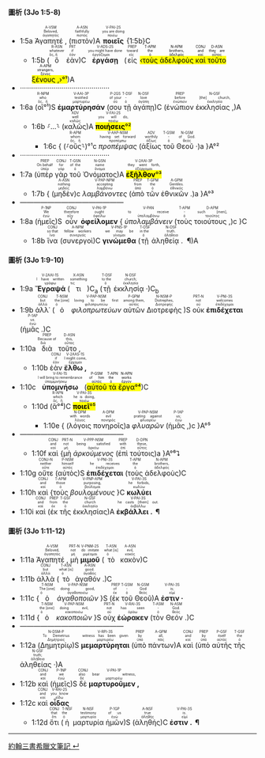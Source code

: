 #### 圖析 (3Jo 1:5-8)
- <rt>1:5a</rt> <RUBY><ruby><ruby>Ἀγαπητέ , <rt>ἀγαπητός</rt></ruby><rt>Beloved,</rt></ruby><rt>A-VSM</rt></RUBY> (<RUBY><ruby><ruby>πιστὸν<rt>πιστός</rt></ruby><rt>faithfully</rt></ruby><rt>A-ASN</rt></RUBY>)A <RUBY><ruby><ruby><strong>ποιεῖς</strong><rt>ποιέω</rt></ruby><rt>you are doing</rt></ruby><rt>V-PAI-2S</rt></RUBY> {<rt>1:5b</rt>}C
	- <rt>1:5b</rt> (<RUBY><ruby><ruby>ὃ<rt>ὅς, ἥ</rt></ruby><rt>whatever</rt></ruby><rt>R-ASN</rt></RUBY> <RUBY><ruby><ruby>ἐὰν<rt>ἐάν</rt></ruby><rt>if</rt></ruby><rt>PRT</rt></RUBY>)C <RUBY><ruby><ruby><strong>ἐργάσῃ</strong><rt>ἐργάζομαι</rt></ruby><rt>you might have done</rt></ruby><rt>V-ADS-2S</rt></RUBY> (<RUBY><ruby><ruby>εἰς<rt>εἰς</rt></ruby><rt>toward</rt></ruby><rt>PREP</rt></RUBY> <mark>‹<RUBY><ruby><ruby>τοὺς<rt>ὁ</rt></ruby><rt>the</rt></ruby><rt>T-APM</rt></RUBY> <RUBY><ruby><ruby>ἀδελφοὺς<rt>ἀδελφός</rt></ruby><rt>brothers,</rt></ruby><rt>N-APM</rt></RUBY> <RUBY><ruby><ruby>καὶ<rt>καί</rt></ruby><rt>and</rt></ruby><rt>CONJ</rt></RUBY> <RUBY><ruby><ruby>τοῦτο<rt>οὗτος</rt></ruby><rt>they are</rt></ruby><rt>D-ASN</rt></RUBY> <RUBY><ruby><ruby>ξένους , <rt>ξένος</rt></ruby><rt>strangers,</rt></ruby><rt>A-APM</rt></RUBY>›°¹</mark>)A
- ·············································
- <rt>1:6a</rt> (<RUBY><ruby><ruby>οἳ°¹<rt>ὅς, ἥ</rt></ruby><rt>who</rt></ruby><rt>R-NPM</rt></RUBY>)S <RUBY><ruby><ruby><strong>ἐμαρτύρησάν</strong><rt>μαρτυρέω</rt></ruby><rt>testified</rt></ruby><rt>V-AAI-3P</rt></RUBY> (<RUBY><ruby><ruby>σου<rt>σύ</rt></ruby><rt>of your</rt></ruby><rt>P-2GS</rt></RUBY> <RUBY><ruby><ruby>τῇ<rt>ὁ</rt></ruby><rt>-</rt></ruby><rt>T-DSF</rt></RUBY> <RUBY><ruby><ruby>ἀγάπῃ<rt>ἀγάπη</rt></ruby><rt>love</rt></ruby><rt>N-DSF</rt></RUBY>)C (<RUBY><ruby><ruby>ἐνώπιον<rt>ἐνώπιον</rt></ruby><rt>before</rt></ruby><rt>PREP</rt></RUBY> <RUBY><ruby><ruby>ἐκκλησίας , <rt>ἐκκλησία</rt></ruby><rt>[the] church,</rt></ruby><rt>N-GSF</rt></RUBY>)A 
	- <rt>1:6b</rt> ⸉...⸊ (<RUBY><ruby><ruby>καλῶς<rt>καλῶς</rt></ruby><rt>well</rt></ruby><rt>ADV</rt></RUBY>)A <RUBY><ruby><ruby><mark><strong>ποιήσεις</strong>°²</mark><rt>ποιέω</rt></ruby><rt>you will do,</rt></ruby><rt>V-FAI-2S</rt></RUBY> 
		- <rt>1:6c</rt> { (⸉<RUBY><ruby><ruby>οὓς<rt>ὅς, ἥ</rt></ruby><rt>whom</rt></ruby><rt>R-APM</rt></RUBY>⸊)°¹c <RUBY><ruby><ruby><em>προπέμψας</em><rt>προπέμπω</rt></ruby><rt>having set forward</rt></ruby><rt>V-AAP-NSM</rt></RUBY> (<RUBY><ruby><ruby>ἀξίως<rt>ἀξίως</rt></ruby><rt>worthily</rt></ruby><rt>ADV</rt></RUBY> <RUBY><ruby><ruby>τοῦ<rt>ὁ</rt></ruby><rt>-</rt></ruby><rt>T-GSM</rt></RUBY> <RUBY><ruby><ruby>Θεοῦ · <rt>θεός</rt></ruby><rt>of God.</rt></ruby><rt>N-GSM</rt></RUBY>)a }A°²
- ·············································
- <rt>1:7a</rt> (<RUBY><ruby><ruby>ὑπὲρ<rt>ὑπέρ</rt></ruby><rt>On behalf</rt></ruby><rt>PREP</rt></RUBY> <RUBY><ruby><ruby>γὰρ<rt>γάρ</rt></ruby><rt>for</rt></ruby><rt>CONJ</rt></RUBY> <RUBY><ruby><ruby>τοῦ<rt>ὁ</rt></ruby><rt>of the</rt></ruby><rt>T-GSN</rt></RUBY> <RUBY><ruby><ruby>Ὀνόματος<rt>ὄνομα</rt></ruby><rt>name</rt></ruby><rt>N-GSN</rt></RUBY>)A <RUBY><ruby><ruby><mark><strong>ἐξῆλθον</strong>°³</mark><rt>ἐξέρχομαι</rt></ruby><rt>they went forth,</rt></ruby><rt>V-2AAI-3P</rt></RUBY> 
	- <rt>1:7b</rt> { (<RUBY><ruby><ruby>μηδὲν<rt>μηδείς</rt></ruby><rt>nothing</rt></ruby><rt>A-ASN</rt></RUBY>)c <RUBY><ruby><ruby><em>λαμβάνοντες</em><rt>λαμβάνω</rt></ruby><rt>accepting</rt></ruby><rt>V-PAP-NPM</rt></RUBY> (<RUBY><ruby><ruby>ἀπὸ<rt>ἀπό</rt></ruby><rt>from</rt></ruby><rt>PREP</rt></RUBY> <RUBY><ruby><ruby>τῶν<rt>ὁ</rt></ruby><rt>the</rt></ruby><rt>T-GPM</rt></RUBY> <RUBY><ruby><ruby>ἐθνικῶν . <rt>ἐθνικός</rt></ruby><rt>Gentiles.</rt></ruby><rt>A-GPM</rt></RUBY>)a }A°³
- ———————————————
- <rt>1:8a</rt> (<RUBY><ruby><ruby>ἡμεῖς<rt>ἐγώ</rt></ruby><rt>We</rt></ruby><rt>P-1NP</rt></RUBY>)S <RUBY><ruby><ruby>οὖν<rt>οὖν</rt></ruby><rt>therefore</rt></ruby><rt>CONJ</rt></RUBY> <RUBY><ruby><ruby><strong>ὀφείλομεν</strong><rt>ὀφείλω</rt></ruby><rt>ought</rt></ruby><rt>V-PAI-1P</rt></RUBY> { <RUBY><ruby><ruby><em>ὑπολαμβάνειν</em><rt>ὑπολαμβάνω</rt></ruby><rt>to receive</rt></ruby><rt>V-PAN</rt></RUBY> (<RUBY><ruby><ruby>τοὺς<rt>ὁ</rt></ruby><rt>-</rt></ruby><rt>T-APM</rt></RUBY> <RUBY><ruby><ruby>τοιούτους , <rt>τοιοῦτος</rt></ruby><rt>such [men],</rt></ruby><rt>D-APM</rt></RUBY>)c }C
	- <rt>1:8b</rt> <RUBY><ruby><ruby>ἵνα<rt>ἵνα</rt></ruby><rt>so that</rt></ruby><rt>CONJ</rt></RUBY> (<RUBY><ruby><ruby>συνεργοὶ<rt>συνεργός</rt></ruby><rt>fellow workers</rt></ruby><rt>A-NPM</rt></RUBY>)C <RUBY><ruby><ruby><strong>γινώμεθα</strong><rt>γίνομαι</rt></ruby><rt>we may be</rt></ruby><rt>V-PNS-1P</rt></RUBY> (<RUBY><ruby><ruby>τῇ<rt>ὁ</rt></ruby><rt>in the</rt></ruby><rt>T-DSF</rt></RUBY> <RUBY><ruby><ruby>ἀληθείᾳ .  ¶ <rt>ἀλήθεια</rt></ruby><rt>truth.</rt></ruby><rt>N-DSF</rt></RUBY>)A


#### 圖析 (3Jo 1:9-10)

- <rt>1:9a</rt> <RUBY><ruby><ruby><strong>Ἔγραψά</strong><rt>γράφω</rt></ruby><rt>I have written</rt></ruby><rt>V-2AAI-1S</rt></RUBY> (<RUBY><ruby><ruby>τι<rt>τις</rt></ruby><rt>something</rt></ruby><rt>X-ASN</rt></RUBY>)C<sub>a</sub> (<RUBY><ruby><ruby>τῇ<rt>ὁ</rt></ruby><rt>to the</rt></ruby><rt>T-DSF</rt></RUBY> <RUBY><ruby><ruby>ἐκκλησίᾳ · <rt>ἐκκλησία</rt></ruby><rt>church;</rt></ruby><rt>N-DSF</rt></RUBY>)C<sub>b</sub>
- <rt>1:9b</rt> <RUBY><ruby><ruby>ἀλλ᾽<rt>ἀλλά</rt></ruby><rt>but</rt></ruby><rt>CONJ</rt></RUBY> (<RUBY><ruby><ruby>ὁ<rt>ὁ</rt></ruby><rt>the [one]</rt></ruby><rt>T-NSM</rt></RUBY> <RUBY><ruby><ruby><em>φιλοπρωτεύων</em><rt>φιλοπρωτεύω</rt></ruby><rt>loving to be first</rt></ruby><rt>V-PAP-NSM</rt></RUBY> <RUBY><ruby><ruby>αὐτῶν<rt>αὐτός</rt></ruby><rt>among them,</rt></ruby><rt>P-GPM</rt></RUBY> <RUBY><ruby><ruby>Διοτρεφὴς<rt>Διοτρεφής</rt></ruby><rt>Diotrephes,</rt></ruby><rt>N-NSM-P</rt></RUBY> )S <RUBY><ruby><ruby>οὐκ<rt>οὐ</rt></ruby><rt>not</rt></ruby><rt>PRT-N</rt></RUBY> <RUBY><ruby><ruby><strong>ἐπιδέχεται</strong><rt>ἐπιδέχομαι</rt></ruby><rt>welcomes</rt></ruby><rt>V-PNI-3S</rt></RUBY> (<RUBY><ruby><ruby>ἡμᾶς . <rt>ἐγώ</rt></ruby><rt>us.</rt></ruby><rt>P-1AP</rt></RUBY>)C
- <rt>1:10a</rt> <RUBY><ruby><ruby>διὰ<rt>διά</rt></ruby><rt>Because of</rt></ruby><rt>PREP</rt></RUBY> <RUBY><ruby><ruby>τοῦτο , <rt>οὗτος</rt></ruby><rt>this,</rt></ruby><rt>D-ASN</rt></RUBY>
	- <rt>1:10b</rt> <RUBY><ruby><ruby>ἐὰν<rt>ἐάν</rt></ruby><rt>if</rt></ruby><rt>CONJ</rt></RUBY> <RUBY><ruby><ruby><strong>ἔλθω , </strong><rt>ἔρχομαι</rt></ruby><rt>I might come,</rt></ruby><rt>V-2AAS-1S</rt></RUBY> 
- <rt>1:10c</rt> <RUBY><ruby><ruby><strong>ὑπομνήσω</strong><rt>ὑπομιμνήσκω</rt></ruby><rt>I will bring to remembrance</rt></ruby><rt>V-FAI-1S</rt></RUBY> (<mark><RUBY><ruby><ruby>αὐτοῦ<rt>αὐτός</rt></ruby><rt>of him</rt></ruby><rt>P-GSM</rt></RUBY> <RUBY><ruby><ruby>τὰ<rt>ὁ</rt></ruby><rt>the</rt></ruby><rt>T-APN</rt></RUBY> <RUBY><ruby><ruby>ἔργα<rt>ἔργον</rt></ruby><rt>works</rt></ruby><rt>N-APN</rt></RUBY>°⁴</mark>)C 
	- <rt>1:10d</rt> (<RUBY><ruby><ruby>ἃ°⁴<rt>ὅς, ἥ</rt></ruby><rt>which</rt></ruby><rt>R-APN</rt></RUBY>)C <RUBY><ruby><ruby><mark><strong>ποιεῖ</strong>°⁵</mark><rt>ποιέω</rt></ruby><rt>he is doing,</rt></ruby><rt>V-PAI-3S</rt></RUBY> 
		- <rt>1:10e</rt> { (<RUBY><ruby><ruby>λόγοις<rt>λόγος</rt></ruby><rt>with words</rt></ruby><rt>N-DPM</rt></RUBY> <RUBY><ruby><ruby>πονηροῖς<rt>πονηρός</rt></ruby><rt>evil</rt></ruby><rt>A-DPM</rt></RUBY>)a <RUBY><ruby><ruby><em>φλυαρῶν</em><rt>φλυαρέω</rt></ruby><rt>prating against</rt></ruby><rt>V-PAP-NSM</rt></RUBY> (<RUBY><ruby><ruby>ἡμᾶς , <rt>ἐγώ</rt></ruby><rt>us;</rt></ruby><rt>P-1AP</rt></RUBY>)c }A°⁵
- ———————————————
	- <rt>1:10f</rt> <RUBY><ruby><ruby>καὶ<rt>καί</rt></ruby><rt>and</rt></ruby><rt>CONJ</rt></RUBY> {<RUBY><ruby><ruby>μὴ<rt>μή</rt></ruby><rt>not</rt></ruby><rt>PRT-N</rt></RUBY> <RUBY><ruby><ruby><em>ἀρκούμενος</em><rt>ἀρκέω</rt></ruby><rt>being satisfied</rt></ruby><rt>V-PPP-NSM</rt></RUBY> (<RUBY><ruby><ruby>ἐπὶ<rt>ἐπί</rt></ruby><rt>with</rt></ruby><rt>PREP</rt></RUBY> <RUBY><ruby><ruby>τούτοις<rt>οὗτος</rt></ruby><rt>these,</rt></ruby><rt>D-DPN</rt></RUBY>)a }A°⁶⮧
- <rt>1:10g</rt> <RUBY><ruby><ruby>οὔτε<rt>οὔτε</rt></ruby><rt>neither</rt></ruby><rt>CONJ-N</rt></RUBY> (<RUBY><ruby><ruby>αὐτὸς<rt>αὐτός</rt></ruby><rt>himself</rt></ruby><rt>P-NSM</rt></RUBY>)S <RUBY><ruby><ruby><strong>ἐπιδέχεται</strong><rt>ἐπιδέχομαι</rt></ruby><rt>he receives</rt></ruby><rt>V-PNI-3S</rt></RUBY> (<RUBY><ruby><ruby>τοὺς<rt>ὁ</rt></ruby><rt>the</rt></ruby><rt>T-APM</rt></RUBY> <RUBY><ruby><ruby>ἀδελφοὺς<rt>ἀδελφός</rt></ruby><rt>brothers,</rt></ruby><rt>N-APM</rt></RUBY>)C
- <rt>1:10h</rt> <RUBY><ruby><ruby>καὶ<rt>καί</rt></ruby><rt>and</rt></ruby><rt>CONJ</rt></RUBY> {<RUBY><ruby><ruby>τοὺς<rt>ὁ</rt></ruby><rt>those</rt></ruby><rt>T-APM</rt></RUBY> <RUBY><ruby><ruby><em>βουλομένους</em><rt>βούλομαι</rt></ruby><rt>purposing,</rt></ruby><rt>V-PNP-APM</rt></RUBY> }C <RUBY><ruby><ruby><strong>κωλύει</strong><rt>κωλύω</rt></ruby><rt>he forbids,</rt></ruby><rt>V-PAI-3S</rt></RUBY>
- <rt>1:10i</rt> <RUBY><ruby><ruby>καὶ<rt>καί</rt></ruby><rt>and</rt></ruby><rt>CONJ</rt></RUBY> (<RUBY><ruby><ruby>ἐκ<rt>ἐκ</rt></ruby><rt>from</rt></ruby><rt>PREP</rt></RUBY> <RUBY><ruby><ruby>τῆς<rt>ὁ</rt></ruby><rt>the</rt></ruby><rt>T-GSF</rt></RUBY> <RUBY><ruby><ruby>ἐκκλησίας<rt>ἐκκλησία</rt></ruby><rt>church</rt></ruby><rt>N-GSF</rt></RUBY>)A <RUBY><ruby><ruby><strong>ἐκβάλλει .  ¶ </strong><rt>ἐκβάλλω</rt></ruby><rt>he casts [them] out.</rt></ruby><rt>V-PAI-3S</rt></RUBY>



#### 圖析 (3Jo 1:11-12)

- <rt>1:11a</rt> <RUBY><ruby><ruby>Ἀγαπητέ , <rt>ἀγαπητός</rt></ruby><rt>Beloved,</rt></ruby><rt>A-VSM</rt></RUBY> <RUBY><ruby><ruby>μὴ<rt>μή</rt></ruby><rt>not</rt></ruby><rt>PRT-N</rt></RUBY> <RUBY><ruby><ruby><strong>μιμοῦ</strong><rt>μιμέομαι</rt></ruby><rt>do imitate</rt></ruby><rt>V-PNM-2S</rt></RUBY> (<RUBY><ruby><ruby>τὸ<rt>ὁ</rt></ruby><rt>what [is]</rt></ruby><rt>T-ASN</rt></RUBY> <RUBY><ruby><ruby>κακὸν<rt>κακός</rt></ruby><rt>evil,</rt></ruby><rt>A-ASN</rt></RUBY>)C 
- <rt>1:11b</rt> <RUBY><ruby><ruby>ἀλλὰ<rt>ἀλλά</rt></ruby><rt>but</rt></ruby><rt>CONJ</rt></RUBY> (<RUBY><ruby><ruby>τὸ<rt>ὁ</rt></ruby><rt>what [is]</rt></ruby><rt>T-ASN</rt></RUBY> <RUBY><ruby><ruby>ἀγαθόν . <rt>ἀγαθός</rt></ruby><rt>good.</rt></ruby><rt>A-ASN</rt></RUBY>)C 
- <rt>1:11c</rt> {<RUBY><ruby><ruby>ὁ<rt>ὁ</rt></ruby><rt>The [one]</rt></ruby><rt>T-NSM</rt></RUBY> <RUBY><ruby><ruby><em>ἀγαθοποιῶν</em><rt>ἀγαθοποιέω</rt></ruby><rt>doing good,</rt></ruby><rt>V-PAP-NSM</rt></RUBY> }S (<RUBY><ruby><ruby>ἐκ<rt>ἐκ</rt></ruby><rt>of</rt></ruby><rt>PREP</rt></RUBY> <RUBY><ruby><ruby>τοῦ<rt>ὁ</rt></ruby><rt>-</rt></ruby><rt>T-GSM</rt></RUBY> <RUBY><ruby><ruby>Θεοῦ<rt>θεός</rt></ruby><rt>God</rt></ruby><rt>N-GSM</rt></RUBY>)A <RUBY><ruby><ruby><strong>ἐστιν · </strong><rt>εἰμί</rt></ruby><rt>is;</rt></ruby><rt>V-PAI-3S</rt></RUBY> 
- <rt>1:11d</rt> {<RUBY><ruby><ruby>ὁ<rt>ὁ</rt></ruby><rt>the [one]</rt></ruby><rt>T-NSM</rt></RUBY> <RUBY><ruby><ruby><em>κακοποιῶν</em><rt>κακοποιέω</rt></ruby><rt>doing evil,</rt></ruby><rt>V-PAP-NSM</rt></RUBY> }S <RUBY><ruby><ruby>οὐχ<rt>οὐ</rt></ruby><rt>not</rt></ruby><rt>PRT-N</rt></RUBY> <RUBY><ruby><ruby><strong>ἑώρακεν</strong><rt>ὁράω</rt></ruby><rt>has seen</rt></ruby><rt>V-RAI-3S</rt></RUBY> (<RUBY><ruby><ruby>τὸν<rt>ὁ</rt></ruby><rt>-</rt></ruby><rt>T-ASM</rt></RUBY> <RUBY><ruby><ruby>Θεόν . <rt>θεός</rt></ruby><rt>God.</rt></ruby><rt>N-ASM</rt></RUBY>)C
- ———————————————
- <rt>1:12a</rt> (<RUBY><ruby><ruby>Δημητρίῳ<rt>Δημήτριος</rt></ruby><rt>To Demetrius</rt></ruby><rt>N-DSM-P</rt></RUBY>)S <RUBY><ruby><ruby><strong>μεμαρτύρηται</strong><rt>μαρτυρέω</rt></ruby><rt>witness has been given</rt></ruby><rt>V-RPI-3S</rt></RUBY> (<RUBY><ruby><ruby>ὑπὸ<rt>ὑπό</rt></ruby><rt>by</rt></ruby><rt>PREP</rt></RUBY> <RUBY><ruby><ruby>πάντων<rt>πᾶς</rt></ruby><rt>all,</rt></ruby><rt>A-GPM</rt></RUBY>)A <RUBY><ruby><ruby>καὶ<rt>καί</rt></ruby><rt>and</rt></ruby><rt>CONJ</rt></RUBY> (<RUBY><ruby><ruby>ὑπὸ<rt>ὑπό</rt></ruby><rt>by</rt></ruby><rt>PREP</rt></RUBY> <RUBY><ruby><ruby>αὐτῆς<rt>αὐτός</rt></ruby><rt>itself</rt></ruby><rt>P-GSF</rt></RUBY> <RUBY><ruby><ruby>τῆς<rt>ὁ</rt></ruby><rt>the</rt></ruby><rt>T-GSF</rt></RUBY> <RUBY><ruby><ruby>ἀληθείας · <rt>ἀλήθεια</rt></ruby><rt>truth;</rt></ruby><rt>N-GSF</rt></RUBY>)A
- <rt>1:12b</rt> <RUBY><ruby><ruby>καὶ<rt>καί</rt></ruby><rt>and</rt></ruby><rt>CONJ</rt></RUBY> (<RUBY><ruby><ruby>ἡμεῖς<rt>ἐγώ</rt></ruby><rt>we</rt></ruby><rt>P-1NP</rt></RUBY>)S <RUBY><ruby><ruby>δὲ<rt>δέ</rt></ruby><rt>also</rt></ruby><rt>CONJ</rt></RUBY> <RUBY><ruby><ruby><strong>μαρτυροῦμεν , </strong><rt>μαρτυρέω</rt></ruby><rt>bear witness,</rt></ruby><rt>V-PAI-1P</rt></RUBY>
- <rt>1:12c</rt> <RUBY><ruby><ruby>καὶ<rt>καί</rt></ruby><rt>and</rt></ruby><rt>CONJ</rt></RUBY> <RUBY><ruby><ruby><strong>οἶδας</strong><rt>εἴδω</rt></ruby><rt>you know</rt></ruby><rt>V-RAI-2S</rt></RUBY>
	- <rt>1:12d</rt> <RUBY><ruby><ruby>ὅτι<rt>ὅτι</rt></ruby><rt>that</rt></ruby><rt>CONJ</rt></RUBY> (<RUBY><ruby><ruby>ἡ<rt>ὁ</rt></ruby><rt>the</rt></ruby><rt>T-NSF</rt></RUBY> <RUBY><ruby><ruby>μαρτυρία<rt>μαρτυρία</rt></ruby><rt>testimony</rt></ruby><rt>N-NSF</rt></RUBY> <RUBY><ruby><ruby>ἡμῶν<rt>ἐγώ</rt></ruby><rt>of us</rt></ruby><rt>P-1GP</rt></RUBY>)S (<RUBY><ruby><ruby>ἀληθής<rt>ἀληθής</rt></ruby><rt>true</rt></ruby><rt>A-NSF</rt></RUBY>)C <RUBY><ruby><ruby><strong>ἐστιν .  ¶ </strong><rt>εἰμί</rt></ruby><rt>is.</rt></ruby><rt>V-PAI-3S</rt></RUBY>



---

[約翰三書希臘文筆記 ↵](3John-Notes.md)

